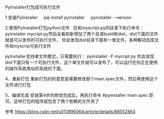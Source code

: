 PyInstaller打包成可执行文件

1.安装PyInstaller
    pip install pyinstaller
    pyinstaller --version


2.使用PyInstaller打包python文件
  在和myscript.py同目录下执行命令：
pyinstaller mycript.py然后会看到新增加了两个目录build和dist，dist下面的文件就是可以发布的可执行文件，
你会发现dist目录下面有一堆文件，各种都动态库文件和myscrip可执行文件

pyInstaller支持单文件模式，只需要执行：
pyinstaller -F mycript.py
你会发现dist下面只有一个可执行文件，这个单文件就可以发布了，可以运行在你正在使用的操作系统类似的系统的下面。


4、重新打包
重新打包的的意思是需要修改那个main.spec文件，然后再使用这个文件进行打包

5、编译生成
安装第4步的修改完成后，再执行命令
#pyinstaller mian.spec
即可，这样打包的程序就包含了两个依赖的文件夹了





参考
https://blog.csdn.net/u013896064/article/details/88552864




